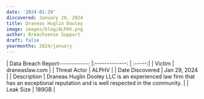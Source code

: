 ```yaml
---
date: '2024-01-29'
discovered: January 29, 2024
title: Draneas Huglin Dooley
image: images/blog/ALPHV.png
author: Breachsense Support
draft: false
yearmonths: 2024/january
---
```


| Data Breach Report------------:     |:-------------:    | :-----:|
| Victim      | draneaslaw.com      | 
| Threat Actor      | ALPHV      | 
| Date Discovered      | Jan 29, 2024      | 
| Description      | Draneas Huglin Dooley LLC is an experienced law firm that has an exceptional reputation and is well respected in the community.      | 
| Leak Size      | 189GB      | 

